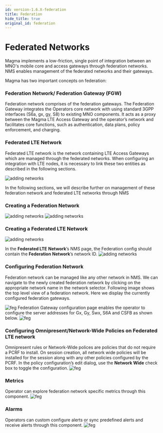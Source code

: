 ```yaml
---
id: version-1.6.X-federation
title: Federation
hide_title: true
original_id: federation
---
```

# Federated Networks

Magma implements a low-friction, single point of integration between an MNO's mobile core and access gateways through federation networks. NMS enables management of the federated networks and their gateways.

Magma has two important concepts on federation:

### **Federation Network/** Federation Gateway (FGW)

Federation network comprises of the federation gateways. The Federation Gateway integrates the Operators core network with using standard 3GPP interfaces (S6a, gx, gy, S8) to existing MNO components. It acts as a proxy between the Magma LTE Access Gateway and the operator’s network and facilitates core functions, such as authentication, data plans, policy enforcement, and charging.

### **Federated LTE Network**

Federated LTE network is the network containing LTE Access Gateways which are managed through the federated networks. When configuring an integration with LTE nodes, it is necessary to link these two entities as described in the following sections.

![adding networks](assets/nms/userguide/federation/feg.png)

In the following sections, we will describe further on management of these federation network and federated LTE networks through NMS

### Creating a Federation Network

![adding networks](assets/nms/userguide/federation/adding_feg_network1.png)
![adding networks](assets/nms/userguide/federation/adding_feg_network2.png)

### Creating a Federated LTE Network
![adding networks](assets/nms/userguide/federation/adding_feg_lte_network1.png)

In the **Federated LTE** **Network**’s NMS page, the Federation config should contain the **Federation** **Network**’s network ID.
![adding networks](assets/nms/userguide/federation/feg_association.png)

### Configuring Federation Network

Federation network can be managed like any other network in NMS. We can navigate to the newly created federation network by clicking on the appropriate network name in the network selector. Following image shows the top level view of a federation network. Here we display the currently configured federation gateways.

![feg](assets/nms/userguide/federation/feg_overview1.png)
Federation Gateway configuration page enables the operator to configure the server addresses for Gx, Gy, Swx, S6A and CSFB as shown below.
![feg](assets/nms/userguide/federation/feg_configure1.png)

### Configuring Omnipresent/Network-Wide Policies on Federated LTE network

Omnipresent rules or Network-Wide polices are policies that do not require a PCRF to install. On session creation, all network wide policies will be installed for the session along with any other policies configured by the PCRF.
In the policy configuration’s edit dialog, use the **Network Wide** check box to toggle the configuration.
![feg](assets/nms/userguide/federation/omnipresent1.png)

### Metrics

Operator can explore federation network specific metrics through this component.
![feg](assets/nms/userguide/federation/feg_metrics1.png)
### Alarms

Operators can custom configure alerts or sync predefined alerts and receive alerts through this component.
![feg](assets/nms/userguide/federation/feg_alarms1.png)
